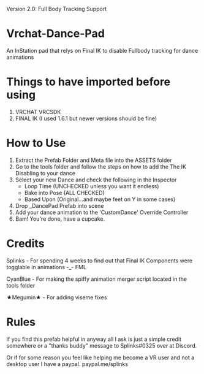 Version 2.0:
Full Body Tracking Support




# Vrchat-Dance-Pad
An InStation pad that relys on Final IK to disable Fullbody tracking for dance animations

# Things to have imported before using
1. VRCHAT VRCSDK
2. FINAL IK (I used 1.6.1 but newer versions should be fine)


# How to Use
1. Extract the Prefab Folder and Meta file into the ASSETS folder
2. Go to the tools folder and follow the steps on how to add the The IK Disabling to your dance
3. Select your new Dance and check the following in the Inspector
	- Loop Time 		(UNCHECKED unless you want it endless)
	- Bake into Pose 	(ALL CHECKED)
	- Based Upon 		(Original...and maybe feet on Y in some cases)
2. Drop _DancePad Prefab into scene
3. Add your dance animation to the 'CustomDance' Override Controller
4. Bam! You're done, have a cupcake.



# Credits
Splinks 	- For spending 4 weeks to find out that Final IK Components were togglable in animations -_- FML

CyanBlue	- For making the spiffy animation merger script located in the tools folder

★Megumin★	- For adding viseme fixes


# Rules
If you find this prefab helpful in anyway all I ask is just a simple credit somewhere or a "thanks buddy" message to Splinks#0325 over at Discord. 

Or if for some reason you feel like helping me become a VR user and not a desktop user I have a paypal. 
paypal.me/splinks
